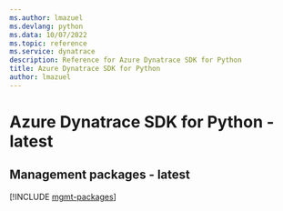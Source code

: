 ```yaml
---
ms.author: lmazuel
ms.devlang: python
ms.data: 10/07/2022
ms.topic: reference
ms.service: dynatrace
description: Reference for Azure Dynatrace SDK for Python
title: Azure Dynatrace SDK for Python
author: lmazuel
---
```

# Azure Dynatrace SDK for Python - latest

## Management packages - latest
[!INCLUDE [mgmt-packages](dynatrace-mgmt-index.md)]